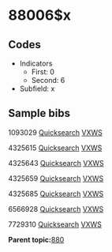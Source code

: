 # 88006$x

## Codes

-   Indicators
    -   First: 0
    -   Second: 6
-   Subfield: x

## Sample bibs

1093029 [Quicksearch](https://search.library.yale.edu/catalog/1093029) [VXWS](http://prodorbis.library.yale.edu:7014/vxws/GetHoldingsService?bibId=1093029)

4325615 [Quicksearch](https://search.library.yale.edu/catalog/4325615) [VXWS](http://prodorbis.library.yale.edu:7014/vxws/GetHoldingsService?bibId=4325615)

4325643 [Quicksearch](https://search.library.yale.edu/catalog/4325643) [VXWS](http://prodorbis.library.yale.edu:7014/vxws/GetHoldingsService?bibId=4325643)

4325659 [Quicksearch](https://search.library.yale.edu/catalog/4325659) [VXWS](http://prodorbis.library.yale.edu:7014/vxws/GetHoldingsService?bibId=4325659)

4325685 [Quicksearch](https://search.library.yale.edu/catalog/4325685) [VXWS](http://prodorbis.library.yale.edu:7014/vxws/GetHoldingsService?bibId=4325685)

6566928 [Quicksearch](https://search.library.yale.edu/catalog/6566928) [VXWS](http://prodorbis.library.yale.edu:7014/vxws/GetHoldingsService?bibId=6566928)

7729310 [Quicksearch](https://search.library.yale.edu/catalog/7729310) [VXWS](http://prodorbis.library.yale.edu:7014/vxws/GetHoldingsService?bibId=7729310)

**Parent topic:**[880](../../tags/880/880.md)

